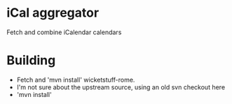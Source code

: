 iCal aggregator
===============

Fetch and combine iCalendar calendars

Building
========

* Fetch and 'mvn install' wicketstuff-rome.
 * I'm not sure about the upstream source, using an old svn checkout here
* 'mvn install'
